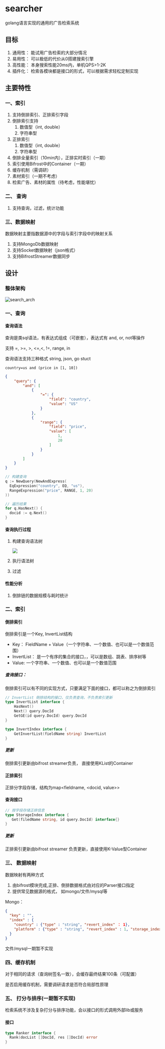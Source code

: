 # searcher
golang语言实现的通用的广告检索系统

## 目标

1. 通用性： 能试用广告检索的大部分情况
2. 易用性： 可以极低的代价从0搭建搜索引擎
3. 高性能： 本身搜索性能20ms内，单机QPS>1-2K
4. 插件化： 检索各模块都是接口的形式，可以根据需求轻松定制实现

## 主要特性

### 一、索引

1. 支持倒排索引、正排索引字段
2. 倒排索引支持
   1. 数值型（int, double）
   2. 字符串型
3. 正排索引
   1.  数值型（int, double）
   2. 字符串型
4. 倒排全量索引（10min内），正排实时索引（一期）
5. 索引使用Bifrost中的Container（一期）
6. 缓存机制（需调研）
7. 素材索引（一期不考虑）
8. 检索广告、素材的属性（待考虑，性能堪忧）

### 二、 查询

1. 支持查询，过滤，统计功能

### 三、数据映射

数据映射主要指数据源中的字段与索引字段中的映射关系

1. 支持MongoDb数据映射
2. 支持Socket数据映射（json格式）
3. 支持BifrostStreamer数据同步

## 设计

### 整体架构

![search_arch](pic/search_arch.png)

### 一、查询

#### 查询语法

查询是类sql语法，有表达式组成（可嵌套），表达式有 and, or, not等操作

支持 =, >=, >, <=,<, !=, range, in

查询语法支持三种格式  string,  json, go stuct

```shell
country=us and (price in [1, 10])
```

```````json
{
    "query": {
        "and": [
            {
                "=": {
                    "field": "country",
                    "value": "US"
                }
            },
            {
                "range": {
                    "field": "price",
                    "value": [
                        1,
                        20
                    ]
                }
            }
        ]
    }
}
```````



```go
// 构建查询
q := NewQuery(NewAndExpress(
  EqExpression("country", EQ, "us"),
  RangeExpression("price", RANGE, 1, 20)
))

// 遍历结果
for q.HasNext() {
  docid := q.Next()
}
```

#### 查询执行过程

1. 构建查询语法树

   ![](pic/search_tree.png)

2. 执行语法树

3. 过滤

#### 性能分析

1. 倒排链的数据规模与耗时统计

### 二、索引

#### 倒排索引

倒排索引是一个Key, InvertList结构

* Key： FieldName + Value（一个字符串、一个数值、也可以是一个数值范围）
* InvertList： 是一个有序的集合的接口，，可以是数组、跳表、排序树等
* Value:  一个字符串、一个数值、也可以是一个数值范围

##### 查询接口：

倒排索引可以有不同的实现方式，只要满足下面的接口，都可以称之为倒排索引

```go
// InvertList 倒排结构的接口，仅负责查询，不负责索引更新
type InvertList interface {
	HasNext()
	Next() query.DocId
	GetGE(id query.DocId) query.DocId
}

type InvertIndex interface {
	GetInvertList(fieldName string) InvertList
}
```

##### 更新

倒排索引更新由bifrost streamer负责， 直接使用KList的Container

#### 正排索引

正排分字段存储，结构为map<fieldname, <docid, value>>

#### 查询接口

```go
// 按字段存储正排信息
type StorageIndex interface {
   Get(filedName string, id query.DocId) interface{}
}
```

##### 更新

正排索引更新由bifrost streamer 负责更新，直接使用K-Value型Container

### 三、 数据映射

数据映射有两种方式

1. 由bifrost模块完成,正排、倒排数据格式由对应的Parser接口指定
2. 提供常见数据源的格式， 如mongo/文件/mysql等

Mongo：

```json
{
  "key" : "",
  "index" : {
  	"country" : {"type" : "string", "revert_index" ： 1},
  	"platform" : {"type" : "string", "revert_index" : 1, "storage_index" : 1}
  }
}
```

文件/mysql一期暂不实现

### 四、缓存机制

对于相同的请求（查询树签名一致），会缓存最终结果100条（可配置）

是否启用缓存机制，需要调研请求是否符合局部性原理

### 五、 打分与排序(一期暂不实现)

检索系统不涉及复杂打分与排序功能，会以接口的形式调用外部lib或服务

#### 接口

````go
type Ranker interface {
  Rank(docList []DocId, res []DocId) error
}
````

